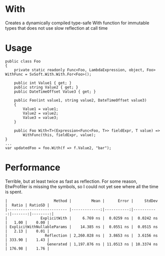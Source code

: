 # With
Creates a dynamically compiled type-safe With function for immutable types that does not use slow reflection at call time

# Usage
```
public class Foo
{
    private static readonly Func<Foo, LambdaExpression, object, Foo> WithFunc = SvSoft.With.With.For<Foo>();

    public int Value1 { get; }
    public string Value2 { get; }
    public DateTimeOffset Value3 { get; }

    public Foo(int value1, string value2, DateTimeOffset value3)
    {
        Value1 = value1;
        Value2 = value2;
        Value3 = value3;
    }

    public Foo With<T>(Expression<Func<Foo, T>> fieldExpr, T value) =>
        WithFunc(this, fieldExpr, value);
}
...
var updatedFoo = foo.With(f => f.Value2, "bar");
```

# Performance
Terrible, but at least twice as fast as reflection.
For some reason, EtwProfiler is missing the symbols, so I could not yet see where all the time is spent.
```
|                     Method |         Mean |      Error |     StdDev |  Ratio | RatioSD |
|--------------------------- |-------------:|-----------:|-----------:|-------:|--------:|
|               ExplicitWith |     6.769 ns |  0.0259 ns |  0.0242 ns |   1.00 |    0.00 |
| ExplicitWithNullableParams |    14.385 ns |  0.0551 ns |  0.0515 ns |   2.13 |    0.01 |
|                 Reflection | 2,260.028 ns |  3.8653 ns |  3.6156 ns | 333.90 |    1.43 |
|                  Generated | 1,197.876 ns | 11.0513 ns | 10.3374 ns | 176.98 |    1.76 |
```
